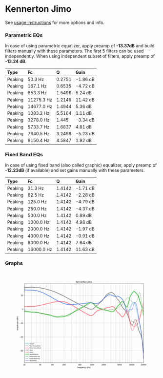 # Kennerton Jimo
See [usage instructions](https://github.com/jaakkopasanen/AutoEq#usage) for more options and info.

### Parametric EQs
In case of using parametric equalizer, apply preamp of **-13.37dB** and build filters manually
with these parameters. The first 5 filters can be used independently.
When using independent subset of filters, apply preamp of **-13.24 dB**.

| Type    | Fc         |      Q | Gain     |
|:--------|:-----------|:-------|:---------|
| Peaking | 50.3 Hz    | 0.2751 | -1.86 dB |
| Peaking | 167.1 Hz   | 0.6535 | -4.72 dB |
| Peaking | 853.3 Hz   | 1.5496 | 5.24 dB  |
| Peaking | 11275.3 Hz | 1.2149 | 11.42 dB |
| Peaking | 14677.0 Hz | 1.4944 | 5.36 dB  |
| Peaking | 1083.2 Hz  | 5.5164 | 1.11 dB  |
| Peaking | 3278.0 Hz  | 1.445  | -3.34 dB |
| Peaking | 5733.7 Hz  | 1.6837 | 4.81 dB  |
| Peaking | 7640.5 Hz  | 3.2498 | -5.23 dB |
| Peaking | 9150.4 Hz  | 4.5847 | 1.92 dB  |

### Fixed Band EQs
In case of using fixed band (also called graphic) equalizer, apply preamp of **-12.23dB**
(if available) and set gains manually with these parameters.

| Type    | Fc         |      Q | Gain     |
|:--------|:-----------|:-------|:---------|
| Peaking | 31.3 Hz    | 1.4142 | -1.71 dB |
| Peaking | 62.5 Hz    | 1.4142 | -2.28 dB |
| Peaking | 125.0 Hz   | 1.4142 | -4.79 dB |
| Peaking | 250.0 Hz   | 1.4142 | -4.37 dB |
| Peaking | 500.0 Hz   | 1.4142 | 0.89 dB  |
| Peaking | 1000.0 Hz  | 1.4142 | 4.98 dB  |
| Peaking | 2000.0 Hz  | 1.4142 | -1.97 dB |
| Peaking | 4000.0 Hz  | 1.4142 | -0.91 dB |
| Peaking | 8000.0 Hz  | 1.4142 | 7.64 dB  |
| Peaking | 16000.0 Hz | 1.4142 | 11.63 dB |

### Graphs
![](./Kennerton%20Jimo.png)